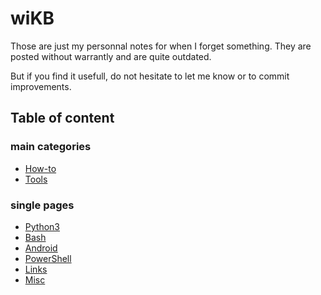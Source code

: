 # wiKB

Those are just my personnal notes for when I forget something.
They are posted without warrantly and are quite outdated.

But if you find it usefull, do not hesitate to let me know or to commit improvements.

## Table of content

### main categories

* [How-to](howto/index.md)
* [Tools](tools/index.md)

### single pages

* [Python3](python3.md)
* [Bash](bash.md)
* [Android](android.md)
* [PowerShell](powershell.md)
* [Links](links.md)
* [Misc](misc.md)
